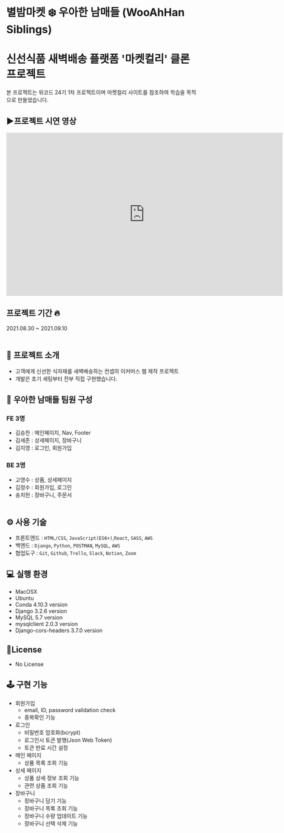 # 별밤마켓 ❄️ 우아한 남매들 (WooAhHan Siblings)<br>

<h1>신선식품 새벽배송 플랫폼 '마켓컬리' 클론 프로젝트</h1>
본 프로젝트는 위코드 24기 1차 프로젝트이며 마켓컬리 사이트를 참조하여 학습을 목적으로 만들었습니다.

## ▶️프로젝트 시연 영상<br>

<iframe width="728" height="430" src="https://www.youtube.com/embed/DxWUIC6c57E" title="YouTube video player" frameborder="0" allow="accelerometer; autoplay; clipboard-write; encrypted-media; gyroscope; picture-in-picture" allowfullscreen></iframe>

## 프로젝트 기간 🔥<br>

2021.08.30 ~ 2021.09.10<br><br>

## 🎊 프로젝트 소개<br>

- 고객에게 신선한 식자재를 새벽배송하는 컨셉의 이커머스 웹 제작 프로젝트
- 개발은 초기 세팅부터 전부 직접 구현했습니다.

## 🚀 우아한 남매들 팀원 구성<br>

### FE 3명<br>

- 김승찬 : 메인페이지, Nav, Footer<br>
- 김세준 : 상세페이지, 장바구니<br>
- 김지영 : 로그인, 회원가입<br>

### BE 3명<br>

- 고영수 : 상품, 상세페이지<br>
- 김정수 : 회원가입, 로그인<br>
- 송치헌 : 장바구니, 주문서<br><br>

## ⚙️ 사용 기술<br>

- 프론트엔드 : `HTML/CSS`, `JavaScript(ES6+)`,`React`, `SASS`, `AWS`<br>
- 백엔드 : `Django`, `Python`, `POSTMAN`, `MySQL`, `AWS`<br>
- 협업도구 : `Git`, `Github`, `Trello`, `Slack`, `Notion`, `Zoom`<br>

## 💻 실행 환경<br>

- MacOSX
- Ubuntu
- Conda 4.10.3 version
- Django 3.2.6 version
- MySQL 5.7 version
- mysqlclient 2.0.3 version
- Django-cors-headers 3.7.0 version

## 📜License<br>

- No License

## 🕹 구현 기능<br>

- 회원가입
  - email, ID, password validation check
  - 중복확인 기능
- 로그인
  - 비밀번호 암호화(bcrypt)
  - 로그인시 토큰 발행(Json Web Token)
  - 토큰 만료 시간 설정
- 메인 페이지
  - 상품 목록 조회 기능
- 상세 페이지
  - 상품 상세 정보 조회 기능
  - 관련 상품 조회 기능
- 장바구니
  - 장바구니 담기 기능
  - 장바구니 목록 조회 기능
  - 장바구니 수량 업데이트 기능
  - 장바구니 선택 삭제 기능
  
